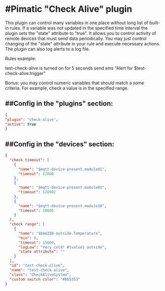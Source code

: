 #Pimatic "Check Alive" plugin
=======================

This plugin can control many variables in one place without long list of built-in rules. If a variable was not updated in the specified time interval the plugin sets the "state" attribute to "true". It allows you to control activity of remote devices that must send data periodically. You may just control changing of the "state" attribute in your rule and execute necessary actions. The plugin can also log alerts to a log file.

Rules example:

test-check-alive is turned on for 5 seconds 
send sms "Alert for $test-check-alive.trigger"

Bonus: you may control numeric variables that should match a some criteria. For example, check a value is in the specified range.

##Config in the "plugins" section:
-------

```json
{
"plugin": "check-alive",
"active": true
}
```

##Config in the "devices" section:
-------
```json
{
  "check timeout": [
    {
      "name": "$mqtt-device-present.module01",
      "timeout": 12000
    },
    {
      "name": "$mqtt-device-present.module03",
      "timeout": 120002
    },
    {
      "name": "$mqtt-device-present.module10",
      "timeout": 10000
    }
  ],
  "check range": [
    {
      "name": "$bme280-outside.Temperature",
      "min": 0,
      "timeout": 15000,
      "logLow": "Very cold! #{value} outside",
      "state attribute": ""
    }
  ],
  "id": "test-check-alive",
  "name": "test-check-alive",
  "class": "CheckAliveSystem",
  "custom switch color": "#865353"
}
```
